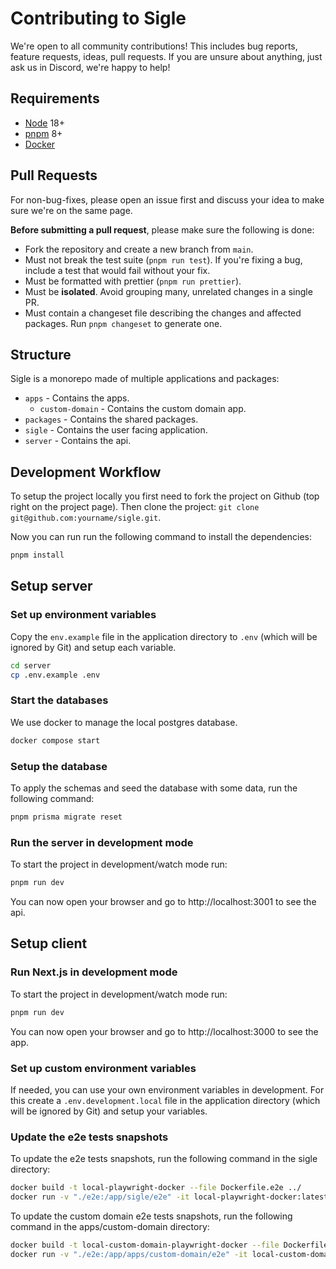 # Contributing to Sigle

We're open to all community contributions! This includes bug reports, feature requests, ideas, pull requests. If you are unsure about anything, just ask us in Discord, we're happy to help!

## Requirements

- [Node](https://nodejs.org/en/) 18+
- [pnpm](https://pnpm.io/) 8+
- [Docker](https://www.docker.com/)

## Pull Requests

For non-bug-fixes, please open an issue first and discuss your idea to make sure we're on the same page.

**Before submitting a pull request**, please make sure the following is done:

- Fork the repository and create a new branch from `main`.
- Must not break the test suite (`pnpm run test`). If you're fixing a bug, include a test that would fail without your fix.
- Must be formatted with prettier (`pnpm run prettier`).
- Must be **isolated**. Avoid grouping many, unrelated changes in a single PR.
- Must contain a changeset file describing the changes and affected packages. Run `pnpm changeset` to generate one.

## Structure

Sigle is a monorepo made of multiple applications and packages:

- `apps` - Contains the apps.
  - `custom-domain` - Contains the custom domain app.
- `packages` - Contains the shared packages.
- `sigle` - Contains the user facing application.
- `server` - Contains the api.

## Development Workflow

To setup the project locally you first need to fork the project on Github (top right on the project page). Then clone the project: `git clone git@github.com:yourname/sigle.git`.

Now you can run run the following command to install the dependencies:

```sh
pnpm install
```

## Setup server

### Set up environment variables

Copy the `env.example` file in the application directory to `.env` (which will be ignored by Git) and setup each variable.

```sh
cd server
cp .env.example .env
```

### Start the databases

We use docker to manage the local postgres database.

```sh
docker compose start
```

### Setup the database

To apply the schemas and seed the database with some data, run the following command:

```sh
pnpm prisma migrate reset
```

### Run the server in development mode

To start the project in development/watch mode run:

```sh
pnpm run dev
```

You can now open your browser and go to http://localhost:3001 to see the api.

## Setup client

### Run Next.js in development mode

To start the project in development/watch mode run:

```sh
pnpm run dev
```

You can now open your browser and go to http://localhost:3000 to see the app.

### Set up custom environment variables

If needed, you can use your own environment variables in development. For this create a `.env.development.local` file in the application directory (which will be ignored by Git) and setup your variables.

### Update the e2e tests snapshots

To update the e2e tests snapshots, run the following command in the sigle directory:

```sh
docker build -t local-playwright-docker --file Dockerfile.e2e ../
docker run -v "./e2e:/app/sigle/e2e" -it local-playwright-docker:latest
```

To update the custom domain e2e tests snapshots, run the following command in the apps/custom-domain directory:

```sh
docker build -t local-custom-domain-playwright-docker --file Dockerfile.e2e ../../
docker run -v "./e2e:/app/apps/custom-domain/e2e" -it local-custom-domain-playwright-docker:latest
```
